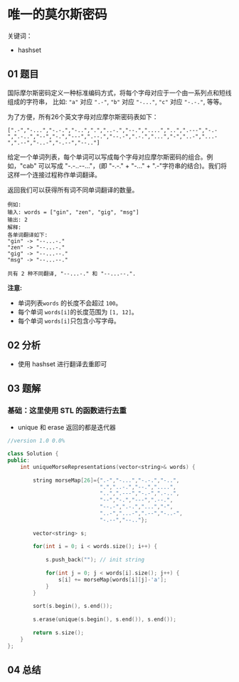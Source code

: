 # 唯一的莫尔斯密码
关键词：

- hashset

## 01 题目

国际摩尔斯密码定义一种标准编码方式，将每个字母对应于一个由一系列点和短线组成的字符串， 比如: `"a"` 对应 `".-"`, `"b"` 对应 `"-..."`, `"c"` 对应 `"-.-."`, 等等。

为了方便，所有26个英文字母对应摩尔斯密码表如下：

```
[".-","-...","-.-.","-..",".","..-.","--.","....","..",".---","-.-",".-..","--","-.","---",".--.","--.-",".-.","...","-","..-","...-",".--","-..-","-.--","--.."]
```

给定一个单词列表，每个单词可以写成每个字母对应摩尔斯密码的组合。例如，"cab" 可以写成 "-.-..--..."，(即 "-.-." + "-..." + ".-"字符串的结合)。我们将这样一个连接过程称作单词翻译。

返回我们可以获得所有词不同单词翻译的数量。

```
例如:
输入: words = ["gin", "zen", "gig", "msg"]
输出: 2
解释: 
各单词翻译如下:
"gin" -> "--...-."
"zen" -> "--...-."
"gig" -> "--...--."
"msg" -> "--...--."

共有 2 种不同翻译, "--...-." 和 "--...--.".
```

 

**注意:**

- 单词列表`words` 的长度不会超过 `100`。
- 每个单词 `words[i]`的长度范围为 `[1, 12]`。
- 每个单词 `words[i]`只包含小写字母。

## 02 分析

- 使用 hashset 进行翻译去重即可

## 03 题解

### 基础：这里使用 STL 的函数进行去重

- unique 和 erase 返回的都是迭代器

```c++
//version 1.0 0.0%

class Solution {
public:
    int uniqueMorseRepresentations(vector<string>& words) {
        
        string morseMap[26]={".-","-...","-.-.","-..",
                             ".","..-.","--.","....",
                             "..",".---","-.-",".-..",
                             "--","-.","---",".--.",
                             "--.-",".-.","...","-",
                             "..-","...-",".--","-..-",
                             "-.--","--.."};
        
        vector<string> s;
        
        for(int i = 0; i < words.size(); i++) {
            
            s.push_back(""); // init string
            
            for(int j = 0; j < words[i].size(); j++) {
                s[i] += morseMap[words[i][j]-'a'];
            }
        }
        
        sort(s.begin(), s.end());
        
        s.erase(unique(s.begin(), s.end()), s.end());
        
        return s.size();
    }
};
```

## 04 总结

